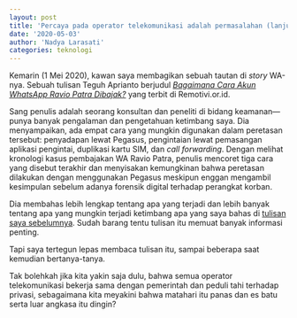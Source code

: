 ```yaml
--- 
layout: post 
title: 'Percaya pada operator telekomunikasi adalah permasalahan (lanjutan)' 
date: '2020-05-03' 
author: 'Nadya Larasati'
categories: teknologi
---
```


Kemarin (1 Mei 2020), kawan saya membagikan sebuah tautan di *story* WA-nya. Sebuah tulisan Teguh Aprianto berjudul *[Bagaimana Cara Akun WhatsApp Ravio Patra Dibajak?](https://www.remotivi.or.id/amatan/589/bagaimana-cara-akun-whatsapp-ravio-patra-dibajak)* yang terbit di Remotivi.or.id. 

Sang penulis adalah seorang konsultan dan peneliti di bidang keamanan—punya banyak pengalaman dan pengetahuan ketimbang saya. Dia menyampaikan, ada empat cara yang mungkin digunakan dalam peretasan tersebut: penyadapan lewat Pegasus, pengintaian lewat pemasangan aplikasi pengintai, duplikasi kartu SIM, dan *call forwarding*. Dengan melihat kronologi kasus pembajakan WA Ravio Patra, penulis mencoret tiga cara yang disebut terakhir dan menyisakan kemungkinan bahwa peretasan dilakukan dengan menggunakan Pegasus meskipun enggan mengambil kesimpulan sebelum adanya forensik digital terhadap perangkat korban. 

Dia membahas lebih lengkap tentang apa yang terjadi dan lebih banyak tentang apa yang mungkin terjadi ketimbang apa yang saya bahas di [tulisan saya sebelumnya](https://berlawan.github.io/teknologi/2020/04/23/percaya-pada-operator-telekomunikasi-adalah-permasalahan.html). Sudah barang tentu tulisan itu memuat banyak informasi penting.

Tapi saya tertegun lepas membaca tulisan itu, sampai beberapa saat kemudian bertanya-tanya.

Tak bolehkah jika kita yakin saja dulu, bahwa semua operator telekomunikasi bekerja sama dengan pemerintah dan peduli tahi terhadap privasi, sebagaimana kita meyakini bahwa matahari itu panas dan es batu serta luar angkasa itu dingin?
